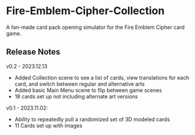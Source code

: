 # Fire-Emblem-Cipher-Collection
 
A fan-made card pack opening simulator for the Fire Emblem Cipher card game.

## Release Notes
v0.2 - 2023.12.13
- Added Collection scene to see a list of cards, view translations for each card, and switch between regular and alternative arts
- Added basic Main Menu scene to flip between game scenes
- 18 cards set up not including alternate art versions

v0.1 - 2023.11.02:
- Ability to repeatedly pull a randomized set of 3D modeled cards
- 11 Cards set up with images

